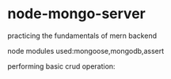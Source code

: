 # node-mongo-server
practicing the fundamentals of mern backend

node modules used:mongoose,mongodb,assert

performing basic crud operation:
